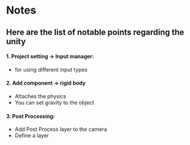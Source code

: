 # Notes

## Here are the list of notable points regarding the unity


#### 1. Project setting -> Input manager:
* for using different input types

#### 2. Add component -> rigid body
* Attaches the physics
* You can set gravity to the object

#### 3. Post Processing:
* Add Post Process layer to the camera
* Define a layer
